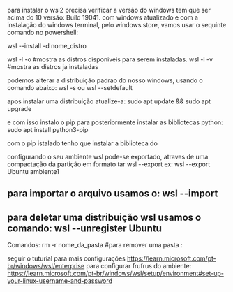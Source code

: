 para instalar o wsl2 precisa verificar a versão do windows tem que ser acima do 10 versão: Build 19041.
com windows atualizado e com a instalação do windows terminal, pelo windows store, vamos usar o sequinte comando no powershell:

wsl --install -d nome_distro

wsl -l -o #mostra as distros disponiveis para serem instaladas.
wsl -l -v #mostra as distros ja instaladas

podemos alterar a distribuição padrao do nosso windows, usando o comando abaixo:
wsl -s <DistributionName> ou wsl --setdefault <DistributionName>

apos instalar uma distribuição atualize-a:
sudo apt update && sudo apt upgrade

e com isso instalo o pip para posteriormente instalar as bibliotecas python:
sudo apt install python3-pip

com o pip istalado tenho que instalar a biblioteca do 


configurando o seu ambiente wsl pode-se exportado, atraves de uma compactação da partição em formato tar 
wsl --export <Distro> <FileName> ex: wsl --export Ubuntu ambiente1

 para importar o arquivo usamos o:
 wsl --import <Distro> <InstallLocation> <FileName>
----------------------------------------------------------------------------------------------------------------
para deletar uma distribuição wsl usamos o comando:
wsl --unregister Ubuntu
------------------------------------------------------------------------------------------
Comandos:
rm -r nome_da_pasta #para remover uma pasta :















seguir o tuturial para mais configurações
https://learn.microsoft.com/pt-br/windows/wsl/enterprise
para configurar frufrus do ambiente:
https://learn.microsoft.com/pt-br/windows/wsl/setup/environment#set-up-your-linux-username-and-password
